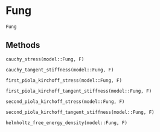 # Fung

```@docs
Fung
```

## Methods

```@docs
cauchy_stress(model::Fung, F)
```

```@docs
cauchy_tangent_stiffness(model::Fung, F)
```

```@docs
first_piola_kirchoff_stress(model::Fung, F)
```

```@docs
first_piola_kirchoff_tangent_stiffness(model::Fung, F)
```

```@docs
second_piola_kirchoff_stress(model::Fung, F)
```

```@docs
second_piola_kirchoff_tangent_stiffness(model::Fung, F)
```

```@docs
helmholtz_free_energy_density(model::Fung, F)
```
